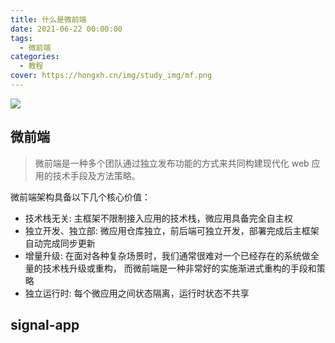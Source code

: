 ```yaml
---
title: 什么是微前端
date: 2021-06-22 00:00:00
tags:
  - 微前端
categories:
  - 教程
cover: https://hongxh.cn/img/study_img/mf.png
---
```


![](https://hongxh.cn/img/study_img/mf.png)

## 微前端
> 微前端是一种多个团队通过独立发布功能的方式来共同构建现代化 web 应用的技术手段及方法策略。

微前端架构具备以下几个核心价值：
- 技术栈无关: 主框架不限制接入应用的技术栈，微应用具备完全自主权
- 独立开发、独立部: 微应用仓库独立，前后端可独立开发，部署完成后主框架自动完成同步更新
- 增量升级: 在面对各种复杂场景时，我们通常很难对一个已经存在的系统做全量的技术栈升级或重构，
  而微前端是一种非常好的实施渐进式重构的手段和策略
- 独立运行时: 每个微应用之间状态隔离，运行时状态不共享


## signal-app


